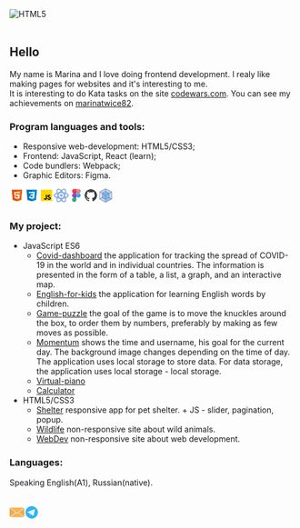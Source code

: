 <img alt="HTML5" width="100%"  height="300px" src="./img/screen saver.svg"><br>
<br>

## **Hello**

 My name is Marina and I love doing frontend development. I realy like making pages for websites and it's interesting to me.  
It is interesting to do Kata tasks on the site [codewars.com](https://www.codewars.com/). You can see my achievements on [marinatwice82](https://www.codewars.com/users/marinatwice82).
<br>

### **Program languages and tools:**
- Responsive web-development:  HTML5/CSS3;
- Frontend: JavaScript, React (learn);  
- Code bundlers: Webpack;
- Graphic Editors: Figma.  

<img align="left" alt="HTML5" width="26px" src="./img/html-5.svg">
<img align="left" alt="CSS3" width="26px" src="./img/css3.svg"> 
<img align="left" alt="JavaScript" width="26px" src="./img/javascript.svg">
<img align="left" alt="React" width="26px" src="./img/react.svg">
<img align="left" alt="Figma" width="26px" src="./img/figma.svg">
<img align="left" alt="Github" width="26px" src="./img/github.svg">
<img align="left" alt="Webpack" width="26px" src="./img/webpack.svg"><br>  
<br>

### **My project:**
* JavaScript ES6
    * [Covid-dashboard](https://marinatwice82.github.io/covid-dashboard/) the application for tracking the spread of COVID-19 in the world and in individual countries. The information is presented in the form of a table, a list, a graph, and an interactive map.
    * [English-for-kids](https://github.com/marinatwice82/english-for-kids) the application for learning English words by children.
    * [Game-puzzle](https://github.com/marinatwice82/game-puzzle) the goal of the game is to move the knuckles around the box, to order them by numbers, preferably by making as few moves as possible.
    * [Momentum](https://github.com/marinatwice82/momentum) shows the time and username, his goal for the current day. The background image changes depending on the time of day. The application uses local storage to store data. For data storage, the application uses local storage - local storage.
    * [Virtual-piano](https://github.com/marinatwice82/virtual-piano)
    * [Calculator](https://github.com/marinatwice82/calculator)
* HTML5/CSS3
    * [Shelter](https://github.com/marinatwice82/shelter) responsive app for pet shelter. + JS - slider, pagination, popup.
    * [Wildlife](https://github.com/marinatwice82/wildlife) non-responsive site about wild animals.
    * [WebDev](https://github.com/marinatwice82/webdev)  non-responsive site about web development.

### **Languages:**
Speaking English(A1), Russian(native).  
<br>

[<img align="left" alt="Email" width="26px" src="./img/email.svg"><a >](mailto:email@gmail.com)

[<img align="left" alt="Telegram" width="26px" src="./img/telegram.svg">](https://t.me/Marinatwice)
